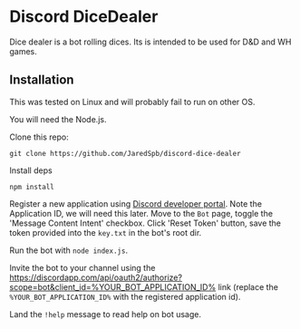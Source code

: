 # Discord DiceDealer

Dice dealer is a bot rolling dices. Its is intended to 
be used for D&D and WH games.

## Installation

This was tested on Linux and will probably fail to run on other OS.

You will need the Node.js.

Clone this repo:

`git clone https://github.com/JaredSpb/discord-dice-dealer`

Install deps

`npm install`

Register a new application using [Discord developer portal](https://discord.com/developers/applications).
Note the Application ID, we will need this later. Move to the `Bot` page, toggle the 
'Message Content Intent' checkbox. Click 'Reset Token' button, save the token provided 
into the `key.txt` in the bot's root dir. 

Run the bot with `node index.js`.

Invite the bot to your channel using the https://discordapp.com/api/oauth2/authorize?scope=bot&client_id=%YOUR_BOT_APPLICATION_ID% link (replace the `%YOUR_BOT_APPLICATION_ID%` with the registered application id).

Land the `!help` message to read help on bot usage.
